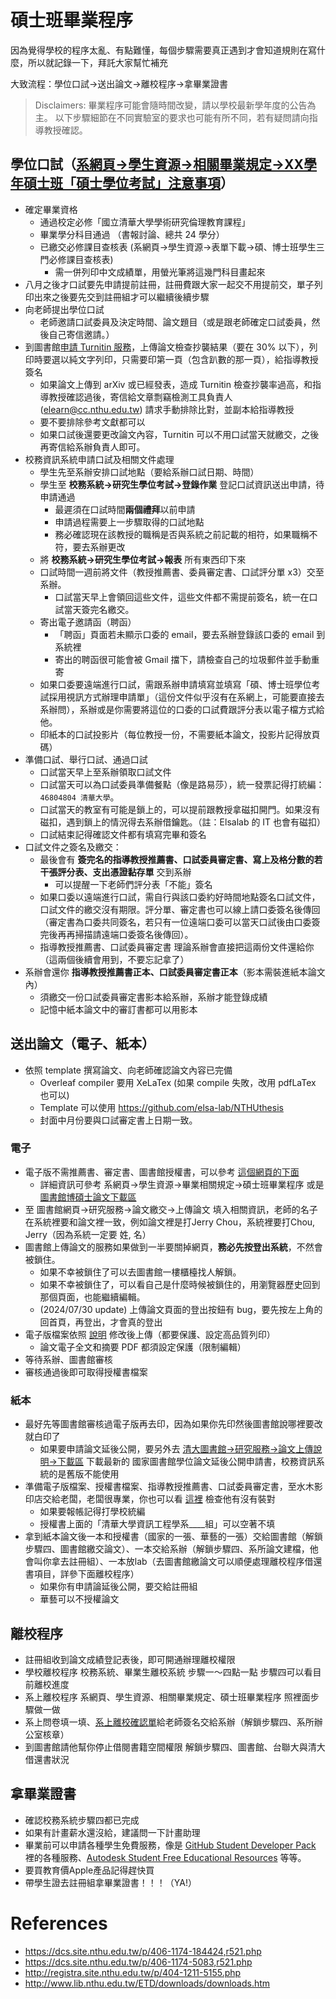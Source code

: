# 碩士班畢業程序

因為覺得學校的程序太亂、有點難懂，每個步驟需要真正遇到才會知道規則在寫什麼，所以就記錄一下，拜託大家幫忙補充

大致流程：學位口試->送出論文->離校程序->拿畢業證書

> Disclaimers:
> 畢業程序可能會隨時間改變，請以學校最新學年度的公告為主。
> 以下步驟細節在不同實驗室的要求也可能有所不同，若有疑問請向指導教授確認。

## 學位口試（[系網頁->學生資源->相關畢業規定->XX學年碩士班「碩士學位考試」注意事項](https://dcs.site.nthu.edu.tw/p/404-1174-5063.php)）

* 確定畢業資格
  * 通過校定必修「國立清華大學學術研究倫理教育課程」
  * 畢業學分科目通過 （書報討論、總共 24 學分）
  * 已繳交必修課目查核表 (系網頁->學生資源->表單下載->碩、博士班學生三門必修課目查核表)
    * 需一併列印中文成績單，用螢光筆將這幾門科目畫起來
* 八月之後才口試要先申請提前註冊，註冊費跟大家一起交不用提前交，單子列印出來之後要先交到註冊組才可以繼續後續步驟
* 向老師提出學位口試
  * 老師邀請口試委員及決定時間、論文題目（或是跟老師確定口試委員，然後自己寄信邀請。）
* 到圖書館[申請 Turnitin 服務](https://learning.site.nthu.edu.tw/p/412-1319-6168.php?Lang=zh-tw)，上傳論文檢查抄襲結果（要在 30% 以下），列印時要選以純文字列印，只需要印第一頁（包含趴數的那一頁），給指導教授簽名
  * 如果論文上傳到 arXiv 或已經發表，造成 Turnitin 檢查抄襲率過高，和指導教授確認過後，寄信給文章剽竊檢測工具負責人 (elearn@cc.nthu.edu.tw) 請求手動排除比對，並副本給指導教授
  * 要不要排除參考文獻都可以
  * 如果口試後還要更改論文內容，Turnitin 可以不用口試當天就繳交，之後再寄信給系辦負責人即可。
* 校務資訊系統申請口試及相關文件處理
  * 學生先至系辦安排口試地點（要給系辦口試日期、時間）
  * 學生至 **校務系統->研究生學位考試->登錄作業** 登記口試資訊送出申請，待申請通過
    * 最遲須在口試時間**兩個禮拜**以前申請
    * 申請過程需要上一步驟取得的口試地點
    * 務必確認現在該教授的職稱是否與系統之前記載的相符，如果職稱不符，要去系辦更改
  * 將 **校務系統->研究生學位考試->報表** 所有東西印下來
  * 口試時間一週前將文件（教授推薦書、委員審定書、口試評分單 x3）交至系辦。
    * 口試當天早上會領回這些文件，這些文件都不需提前簽名，統一在口試當天簽完名繳交。
  * 寄出電子邀請函（聘函）
    * 「聘函」頁面若未顯示口委的 email，要去系辦登錄該口委的 email 到系統裡
    * 寄出的聘函很可能會被 Gmail 擋下，請檢查自己的垃圾郵件並手動重寄
  * 如果口委要遠端進行口試，需跟系辦申請填寫並填寫「碩、博士班學位考試採用視訊方式辦理申請單」（這份文件似乎沒有在系網上，可能要直接去系辦問），系辦或是你需要將這位的口委的口試費跟評分表以電子檔方式給他。
  * 印紙本的口試投影片（每位教授一份，不需要紙本論文，投影片記得放頁碼）
* 準備口試、舉行口試、通過口試
  * 口試當天早上至系辦領取口試文件
  * 口試當天可以為口試委員準備餐點（像是路易莎），統一發票記得打統編：`46804804 清華大學`。
  * 口試當天的教室有可能是鎖上的，可以提前跟教授拿磁扣開門。如果沒有磁扣，遇到鎖上的情況得去系辦借鑰匙。（註：Elsalab 的 IT 也會有磁扣）
  * 口試結束記得確認文件都有填寫完畢和簽名
* 口試文件之簽名及繳交：
  * 最後會有 **簽完名的指導教授推薦書、口試委員審定書、寫上及格分數的若干張評分表、支出憑證黏存單** 交到系辦
    * 可以提醒一下老師們評分表「不能」簽名
  * 如果口委以遠端進行口試，需自行與該口委約好時間地點簽名口試文件，口試文件的繳交沒有期限。評分單、審定書也可以線上請口委簽名後傳回（審定書為口委共同簽名，若只有一位遠端口委可以當天口試後由口委簽完後再再掃描請遠端口委簽名後傳回）。
  * 指導教授推薦書、口試委員審定書 理論系辦會直接把這兩份文件還給你（這兩個後續會用到，不要忘記拿了）
* 系辦會還你 **指導教授推薦書正本、口試委員審定書正本**（影本需裝進紙本論文內）
  * 須繳交一份口試委員審定書影本給系辦，系辦才能登錄成績
  * 記憶中紙本論文中的審訂書都可以用影本

## 送出論文（電子、紙本）

* 依照 template 撰寫論文、向老師確認論文內容已完備
  * Overleaf compiler 要用 XeLaTex (如果 compile 失敗，改用 pdfLaTex 也可以)
  * Template 可以使用 <https://github.com/elsa-lab/NTHUthesis>
  * 封面中月份要與口試審定書上日期一致。

### 電子

* 電子版不需推薦書、審定書、圖書館授權書，可以參考 [這個網頁的下面](http://registra.site.nthu.edu.tw/var/file/211/1211/img/75/203558730.pdf)
  * 詳細資訊可參考 系網頁->學生資源->畢業相關規定->碩士班畢業程序 或是 [圖書館博碩士論文下載區](https://www.lib.nthu.edu.tw/ETD/downloads/downloads.htm)
* 至 圖書館網頁->研究服務->論文繳交->上傳論文 填入相關資訊，老師的名子在系統裡要和論文裡一致，例如論文裡是打Jerry Chou，系統裡要打Chou, Jerry（因為系統一定要 姓, 名）
* 圖書館上傳論文的服務如果做到一半要關掉網頁，**務必先按登出系統**，不然會被鎖住。
  * 如果不幸被鎖住了可以去圖書館一樓櫃檯找人解鎖。
  * 如果不幸被鎖住了，可以看自己是什麼時候被鎖住的，用瀏覽器歷史回到那個頁面，也能繼續編輯。
  * (2024/07/30 update) 上傳論文頁面的登出按鈕有 bug，要先按左上角的回首頁，再登出，才會真的登出
* 電子版檔案依照 [說明](http://www.lib.nthu.edu.tw/ETD/downloads/upload.pdf) 修改後上傳（都要保護、設定高品質列印）
  * 論文電子全文和摘要 PDF 都須設定保護（限制編輯）
* 等待系辦、圖書館審核
* 審核通過後即可取得授權書檔案

### 紙本

* 最好先等圖書館審核過電子版再去印，因為如果你先印然後圖書館說哪裡要改就白印了
  * 如果要申請論文延後公開，要另外去 [清大圖書館->研究服務->論文上傳說明->下載區](http://www.lib.nthu.edu.tw/ETD/downloads/downloads.htm) 下載最新的 國家圖書館學位論文延後公開申請書，校務資訊系統的是舊版不能使用
* 準備電子版檔案、授權書檔案、指導教授推薦書、口試委員審定書，至水木影印店交給老闆，老闆很專業，你也可以看 [這裡](http://registra.site.nthu.edu.tw/var/file/211/1211/img/75/203558730.pdf) 檢查他有沒有裝對
  * 如果要報帳記得打學校統編
  * 授權書上面的「清華大學資訊工程學系____組」可以空著不填
* 拿到紙本論文後一本和授權書（國家的一張、華藝的一張）交給圖書館（解鎖步驟四、圖書館繳交論文）、一本交給系辦（解鎖步驟四、系所論文建檔，他會叫你拿去註冊組）、一本放lab（去圖書館繳論文可以順便處理離校程序借還書項目，詳參下面離校程序）
  * 如果你有申請論延後公開，要交給註冊組
  * 華藝可以不授權論文

## 離校程序

* 註冊組收到論文成績登記表後，即可開通辦理離校權限
* 學校離校程序 校務系統、畢業生離校系統 步驟一～四點一點 步驟四可以看目前離校進度
* 系上離校程序 系網頁、學生資源、相關畢業規定、碩士班畢業程序 照裡面步驟做一做
* 系上問卷填一填、[系上離校確認單](http://web.cs.nthu.edu.tw/p/423-1174-971.php)給老師簽名交給系辦（解鎖步驟四、系所辦公室核章）
* 到圖書館請他幫你停止借閱書籍空間權限 解鎖步驟四、圖書館、台聯大與清大借還書狀況

## 拿畢業證書

* 確認校務系統步驟四都已完成
* 如果有計畫薪水還沒給，建議問一下計畫助理
* 畢業前可以申請各種學生免費服務，像是 [GitHub Student Developer Pack](https://education.github.com/pack) 裡的各種服務、[Autodesk Student Free Educational Resources](https://www.autodesk.com/education/students) 等等。
* 要買教育價Apple產品記得趕快買
* 帶學生證去註冊組拿畢業證書！！！（YA!）

# References

* https://dcs.site.nthu.edu.tw/p/406-1174-184424,r521.php
* https://dcs.site.nthu.edu.tw/p/406-1174-5083,r521.php
* http://registra.site.nthu.edu.tw/p/404-1211-5155.php
* http://www.lib.nthu.edu.tw/ETD/downloads/downloads.htm

